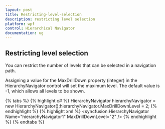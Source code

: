 ```yaml
---
layout: post
title: Restricting-level-selection
description: restricting level selection
platform: wpf
control: Hierarchical Navigator
documentation: ug
---
```


## Restricting level selection

You can restrict the number of levels that can be selected in a navigation path.

Assigning a value for the MaxDrillDown property (integer) in the HierarchyNavigator control will set the maximum level. The default value is -1, which allows all levels to be shown.

{% tabs %}
{% highlight c# %}
HierarchyNavigator hierarchyNavigator = new HierarchyNavigator();hierarchyNavigator.MaxDrillDownLevel = 2;
{% endhighlight %}
{% highlight xml %}
<syncfusion:HierarchyNavigator Name="hierarchyNavigator1" MaxDrillDownLevel="2" />
{% endhighlight %}
{% endtabs %}


